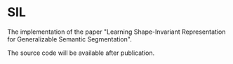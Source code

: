 # SIL

The implementation of the paper "Learning Shape-Invariant Representation for Generalizable Semantic Segmentation".

The source code will be available after publication.
